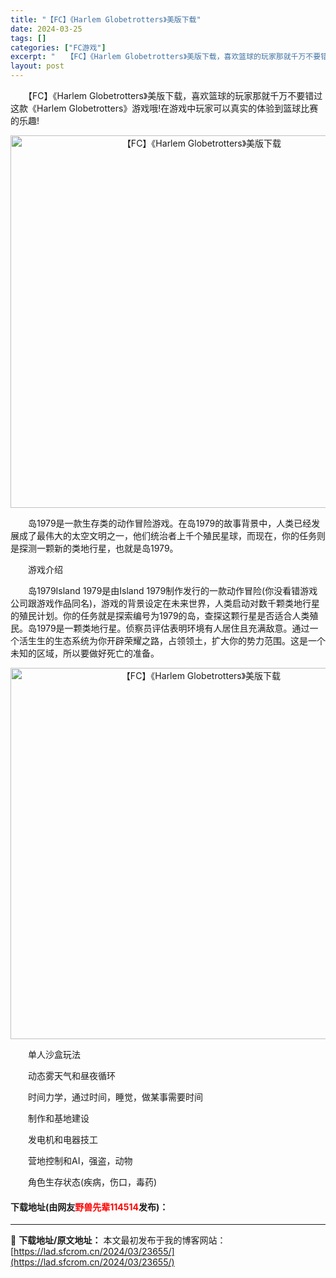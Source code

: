 ```yaml
---
title: "【FC】《Harlem Globetrotters》美版下载"
date: 2024-03-25
tags: []
categories: ["FC游戏"]
excerpt: "　　【FC】《Harlem Globetrotters》美版下载，喜欢篮球的玩家那就千万不要错过这款《Harlem Globetrotters》游戏哦!在游戏中玩家可以真实的体验到篮球比赛的乐趣! 　　岛1979是一款生存类的动作冒险游戏。在岛1979的故事背景中，人类已经发展成了最伟大的太空文明之&hellip;"
layout: post
---
```


 <p>　　【FC】《Harlem Globetrotters》美版下载，喜欢篮球的玩家那就千万不要错过这款《Harlem Globetrotters》游戏哦!在游戏中玩家可以真实的体验到篮球比赛的乐趣!</p> <p align="center"><img align="" border="0" src="https://lad.sfcrom.cn/wp-content/uploads/2024/03/20240325_6601929aeb728.png" width="596" alt="【FC】《Harlem Globetrotters》美版下载" /></p> <p>　　岛1979是一款生存类的动作冒险游戏。在岛1979的故事背景中，人类已经发展成了最伟大的太空文明之一，他们统治者上千个殖民星球，而现在，你的任务则是探测一颗新的类地行星，也就是岛1979。</p> <p>　　游戏介绍</p> <p>　　岛1979Island 1979是由Island 1979制作发行的一款动作冒险(你没看错游戏公司跟游戏作品同名)，游戏的背景设定在未来世界，人类启动对数千颗类地行星的殖民计划。你的任务就是探索编号为1979的岛，查探这颗行星是否适合人类殖民。岛1979是一颗类地行星。侦察员评估表明环境有人居住且充满敌意。通过一个活生生的生态系统为你开辟荣耀之路，占领领土，扩大你的势力范围。这是一个未知的区域，所以要做好死亡的准备。</p> <p align="center"><img align="" border="0" src="https://lad.sfcrom.cn/wp-content/uploads/2024/03/20240325_6601929c0cba2.png" width="594" alt="【FC】《Harlem Globetrotters》美版下载" /></p> <p>　　单人沙盒玩法</p> <p>　　动态雾天气和昼夜循环</p> <p>　　时间力学，通过时间，睡觉，做某事需要时间</p> <p>　　制作和基地建设</p> <p>　　发电机和电器技工</p> <p>　　营地控制和AI，强盗，动物</p> <p>　　角色生存状态(疾病，伤口，毒药)</p> <p><h4>下载地址(由网友<font color="red">野兽先辈114514</font>发布)：</h4></p> 

---
📖 **下载地址/原文地址：** 本文最初发布于我的博客网站：[https://lad.sfcrom.cn/2024/03/23655/](https://lad.sfcrom.cn/2024/03/23655/)
